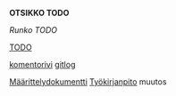 **OTSIKKO TODO**

*Runko TODO*

[TODO](https://www.helsinki.fi/fi)

[komentorivi](https://github.com/skajanti/ot-harjoitustyo/blob/master/laskarit/viikko1/komentorivi.txt)
[gitlog](https://github.com/skajanti/ot-harjoitustyo/blob/master/laskarit/viikko1/gitlog.txt)

[Määrittelydokumentti](https://github.com/skajanti/ot-harjoitustyo/blob/master/dokumentaatio/vaatumusmaarittely.md)
[Työkirjanpito](https://github.com/skajanti/ot-harjoitustyo/blob/master/dokumentaatio/tyokirjanpito.md)
muutos
